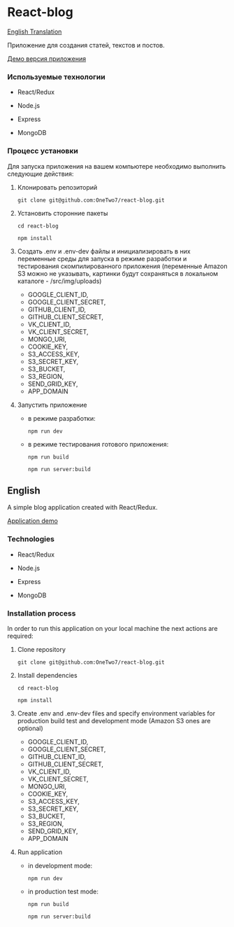 # React-blog

[English Translation](#english)

Приложение для создания статей, текстов и постов.

[Демо версия приложения](https://quiet-lake-79170.herokuapp.com/)

### Используемые технологии

* React/Redux

* Node.js

* Express

* MongoDB

### Процесс установки

Для запуска приложения на вашем компьютере необходимо выполнить следующие действия:

1. Клонировать репозиторий

    `git clone git@github.com:OneTwo7/react-blog.git`

2. Установить сторонние пакеты

    `cd react-blog`

    `npm install`

3. Создать .env и .env-dev файлы и инициализировать в них переменные среды для запуска в режиме разработки и тестирования скомпилированного приложения (переменные Amazon S3 можно не указывать, картинки будут сохраняться в  локальном каталоге - /src/img/uploads)

    - GOOGLE_CLIENT_ID,
    - GOOGLE_CLIENT_SECRET,
    - GITHUB_CLIENT_ID,
    - GITHUB_CLIENT_SECRET,
    - VK_CLIENT_ID,
    - VK_CLIENT_SECRET,
    - MONGO_URI,
    - COOKIE_KEY,
    - S3_ACCESS_KEY,
    - S3_SECRET_KEY,
    - S3_BUCKET,
    - S3_REGION,
    - SEND_GRID_KEY,
    - APP_DOMAIN

4. Запустить приложение

    - в режиме разработки:

        `npm run dev`

    - в режиме тестирования готового приложения:

        `npm run build`

        `npm run server:build`



## English

A simple blog application created with React/Redux.

[Application demo](https://quiet-lake-79170.herokuapp.com/)

### Technologies

* React/Redux

* Node.js

* Express

* MongoDB

### Installation process

In order to run this application on your local machine the next actions are required:

1. Clone repository

    `git clone git@github.com:OneTwo7/react-blog.git`

2. Install dependencies

    `cd react-blog`

    `npm install`

3. Create .env and .env-dev files and specify environment variables for production build test and development mode (Amazon S3 ones are optional)

    - GOOGLE_CLIENT_ID,
    - GOOGLE_CLIENT_SECRET,
    - GITHUB_CLIENT_ID,
    - GITHUB_CLIENT_SECRET,
    - VK_CLIENT_ID,
    - VK_CLIENT_SECRET,
    - MONGO_URI,
    - COOKIE_KEY,
    - S3_ACCESS_KEY,
    - S3_SECRET_KEY,
    - S3_BUCKET,
    - S3_REGION,
    - SEND_GRID_KEY,
    - APP_DOMAIN

4. Run application

    - in development mode:

        `npm run dev`

    - in production test mode:

        `npm run build`

        `npm run server:build`
